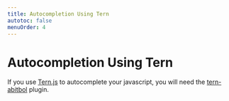 ```yaml
---
title: Autocompletion Using Tern
autotoc: false
menuOrder: 4
---
```


# Autocompletion Using Tern

If you use [Tern.js][tern] to autocomplete your javascript, you will need the
[tern-abitbol][] plugin.

[tern-abitbol]: https://www.npmjs.com/package/tern-abitbol
[tern]: http://ternjs.net/
